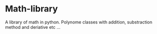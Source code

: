# Math-library
A library of math in python. Polynome classes with addition, substraction method and deriative etc ...
